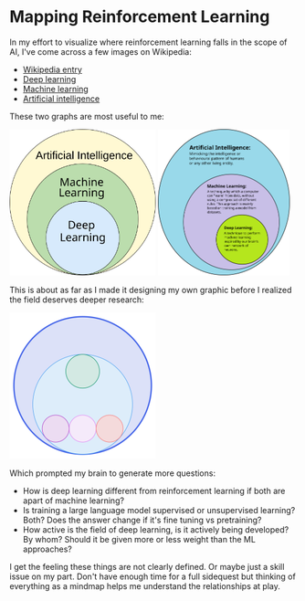 # Mapping Reinforcement Learning

In my effort to visualize where reinforcement learning falls in the scope of AI, I've come across a few images on Wikipedia:
- [Wikipedia entry](https://en.wikipedia.org/wiki/Reinforcement_learning)
- [Deep learning](https://en.wikipedia.org/wiki/Deep_learning)
- [Machine learning](https://en.wikipedia.org/wiki/Machine_learning)
- [Artificial intelligence](https://en.wikipedia.org/wiki/Artificial_intelligence)


These two graphs are most useful to me:

<img src="graphic/AI_hierarchy.svg" alt="AI Hierarchy" height="256">

<img src="graphic/AI-ML-DL.svg" alt="AI ML DL" height="256">

This is about as far as I made it designing my own graphic before I realized the field deserves deeper research:

<img src="graphic/mapping-reinforcement-learning.svg" alt="Mapping Reinforcement Learning" height="256">


Which prompted my brain to generate more questions:
- How is deep learning different from reinforcement learning if both are apart of machine learning?
- Is training a large language model supervised or unsupervised learning? Both? Does the answer change if it's fine tuning vs pretraining?
- How active is the field of deep learning, is it actively being developed? By whom? Should it be given more or less weight than the ML approaches?

I get the feeling these things are not clearly defined. Or maybe just a skill issue on my part.
Don't have enough time for a full sidequest but thinking of everything as a mindmap helps me understand the relationships at play.